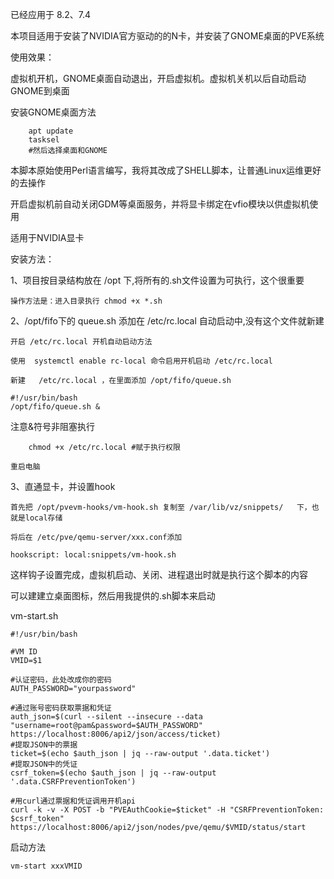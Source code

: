 已经应用于 8.2、7.4	

本项目适用于安装了NVIDIA官方驱动的的N卡，并安装了GNOME桌面的PVE系统

使用效果：

虚拟机开机，GNOME桌面自动退出，开启虚拟机。虚拟机关机以后自动启动GNOME到桌面

安装GNOME桌面方法

```
	apt update
	tasksel
	#然后选择桌面和GNOME
```
本脚本原始使用Perl语言编写，我将其改成了SHELL脚本，让普通Linux运维更好的去操作

开启虚拟机前自动关闭GDM等桌面服务，并将显卡绑定在vfio模块以供虚拟机使用

适用于NVIDIA显卡

安装方法：

1、项目按目录结构放在 /opt 下,将所有的.sh文件设置为可执行，这个很重要

	操作方法是：进入目录执行 chmod +x *.sh

2、/opt/fifo下的 queue.sh 添加在 /etc/rc.local 自动启动中,没有这个文件就新建

	开启 /etc/rc.local 开机自动启动方法

  	使用  systemctl enable rc-local 命令启用开机启动 /etc/rc.local
	
  	新建	 /etc/rc.local ，在里面添加 /opt/fifo/queue.sh
```
#!/usr/bin/bash
/opt/fifo/queue.sh &   
```       
注意&符号非阻塞执行
```	
  	chmod +x /etc/rc.local #赋于执行权限
```	
  	重启电脑
   
3、直通显卡，并设置hook

	首先把 /opt/pvevm-hooks/vm-hook.sh 复制至 /var/lib/vz/snippets/	下，也就是local存储

  	将后在 /etc/pve/qemu-server/xxx.conf添加
```  	
hookscript: local:snippets/vm-hook.sh
```	

这样钩子设置完成，虚拟机启动、关闭、进程退出时就是执行这个脚本的内容

可以建建立桌面图标，然后用我提供的.sh脚本来启动

vm-start.sh

```
#!/usr/bin/bash

#VM ID
VMID=$1

#认证密码，此处改成你的密码
AUTH_PASSWORD="yourpassword"

#通过账号密码获取票据和凭证
auth_json=$(curl --silent --insecure --data "username=root@pam&password=$AUTH_PASSWORD"  https://localhost:8006/api2/json/access/ticket)
#提取JSON中的票据
ticket=$(echo $auth_json | jq --raw-output '.data.ticket')
#提取JSON中的凭证
csrf_token=$(echo $auth_json | jq --raw-output '.data.CSRFPreventionToken')

#用curl通过票据和凭证调用开机api
curl -k -v -X POST -b "PVEAuthCookie=$ticket" -H "CSRFPreventionToken: $csrf_token" https://localhost:8006/api2/json/nodes/pve/qemu/$VMID/status/start
```

启动方法

```
vm-start xxxVMID
```
